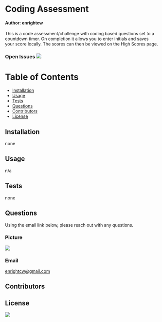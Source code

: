 
# Coding Assessment
#### Author: enrightcw

This is a code assessment/challenge with coding based questions set to a countdown timer. On completion it allows you to enter initials and saves your score locally.  The scores can then be viewed on the High Scores page.

### Open Issues <img src= "https://img.shields.io/github/issues/enrightcw/homeworkFour">

# Table of Contents
* [Installation](#installation)
* [Usage](#usage)
* [Tests](#tests)
* [Questions](#questions)
* [Contributors](#contributors)
* [License](#license)

## Installation

none

## Usage

n/a

## Tests

none

## Questions

Using the email link below, please reach out with any questions.

### Picture
<img src="https://avatars2.githubusercontent.com/u/58670012?v=4">

### Email 
enrightcw@gmail.com

## Contributors



## License

<img src="https://img.shields.io/github/license/enrightcw/homeworkFour">
